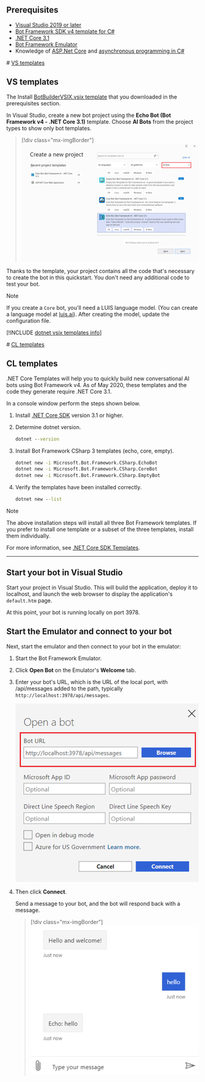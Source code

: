 ## Prerequisites

- [Visual Studio 2019 or later](https://www.visualstudio.com/downloads)
- [Bot Framework SDK v4 template for C#](https://aka.ms/bot-vsix)
- [.NET Core 3.1](https://dotnet.microsoft.com/download)
- [Bot Framework Emulator](https://aka.ms/bot-framework-emulator-readme)
- Knowledge of [ASP.Net Core](https://docs.microsoft.com/aspnet/core/) and [asynchronous programming in C#](https://docs.microsoft.com/dotnet/csharp/programming-guide/concepts/async/index)

# [VS templates](#tab/vs)

## VS templates

The
Install [BotBuilderVSIX.vsix template](https://aka.ms/bot-vsix) that you downloaded in the prerequisites section.

In Visual Studio, create a new bot project using the **Echo Bot (Bot Framework v4 - .NET Core 3.1)** template. Choose **AI Bots** from the project types to show only bot templates.

> [!div class="mx-imgBorder"]
> ![Visual Studio create a new project dialog](../media/azure-bot-quickstarts/bot-builder-dotnet-project-vs2019.png)

Thanks to the template, your project contains all the code that's necessary to create the bot in this quickstart. You don't need any additional code to test your bot.

> [!NOTE]
> If you create a `Core` bot, you'll need a LUIS language model. (You can create a language model at [luis.ai](https://www.luis.ai)). After creating the model, update the configuration file.

[!INCLUDE [dotnet vsix templates info](~/includes/vsix-templates-versions.md)]

# [CL templates](#tab/cl)

## CL templates

.NET Core Templates will help you to quickly build new conversational AI bots using Bot Framework v4. As of May 2020, these templates and the code they generate require .NET Core 3.1.

In a console window perform the steps shown below.

1. Install [.NET Core SDK](https://dotnet.microsoft.com/download) version 3.1 or higher.
1. Determine dotnet version.

   ```cmd
   dotnet --version
   ```

1. Install Bot Framework CSharp 3 templates (echo, core, empty).

   ```cmd
   dotnet new -i Microsoft.Bot.Framework.CSharp.EchoBot
   dotnet new -i Microsoft.Bot.Framework.CSharp.CoreBot
   dotnet new -i Microsoft.Bot.Framework.CSharp.EmptyBot
   ```

1. Verify the templates have been installed correctly.

   ```cmd
   dotnet new --list
   ```

> [!NOTE]
> The above installation steps will install all three Bot Framework templates. If you prefer to install one template or a subset of the three templates, install them individually.

 For more information, see [.NET Core SDK Templates](https://github.com/microsoft/BotBuilder-Samples/tree/master/generators/dotnet-templates#net-core-sdk-templates).

---

## Start your bot in Visual Studio

Start your project in Visual Studio. This will build the application, deploy it to localhost, and launch the web browser to display the application's `default.htm` page.

At this point, your bot is running locally on port 3978.

## Start the Emulator and connect to your bot

Next, start the emulator and then connect to your bot in the emulator:

1. Start the Bot Framework Emulator.

2. Click **Open Bot** on the Emulator's **Welcome** tab.

3. Enter your bot's URL, which is the URL of the local port, with /api/messages added to the path, typically `http://localhost:3978/api/messages`.

   <!--This is the same process in the Emulator for all three languages.-->
   ![open a bot screen](../media/python/quickstart/open-bot.png)

4. Then click **Connect**.

   Send a message to your bot, and the bot will respond back with a message.

   > [!div class="mx-imgBorder"]
   > ![Emulator running](../media/emulator-v4/cs-quickstart.png)

<!--
> [!NOTE]
> If you see that the message cannot be sent, you might need to restart your machine as ngrok didn't get the needed privileges on your system yet (only needs to be done one time).
-->

